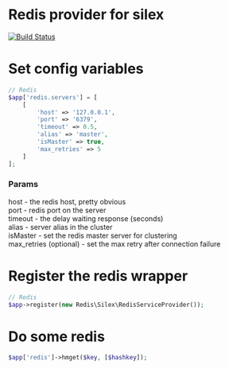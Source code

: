 Redis provider for silex
===========

[![Build Status](https://travis-ci.org/goabonga/silex-redis.svg)](https://travis-ci.org/goabonga/silex-redis)

Set config variables
===================

```php
// Redis
$app['redis.servers'] = [
    [
        'host' => '127.0.0.1',
        'port' => '6379',
        'timeout' => 0.5,
        'alias' => 'master',
        'isMaster' => true,
        'max_retries' => 5
    ]
];
```

### Params
host - the redis host, pretty obvious <br/>
port - redis port on the server <br/>
timeout - the delay waiting response (seconds) <br/>
alias - server alias in the cluster <br/>
isMaster - set the redis master server for clustering <br/>
max_retries (optional) - set the max retry after connection failure


Register the redis wrapper
=========================

````php
// Redis
$app->register(new Redis\Silex\RedisServiceProvider());
````

Do some redis
=============

```php
$app['redis']->hmget($key, [$hashkey]);
```

